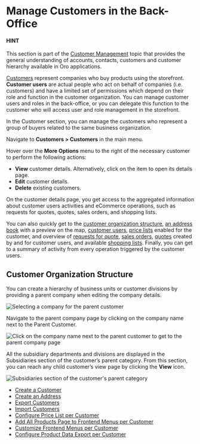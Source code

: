 <a id="user-guide-customers"></a>

# Manage Customers in the Back-Office

#### HINT
This section is part of the [Customer Management](../../../concept-guides/customers/index.md#concept-guide-customers) topic that provides the general understanding of accounts, contacts, customers and customer hierarchy available in Oro applications.

[Customers](../../../glossary.md#term-Customer) represent companies who buy products using the storefront. **Customer users** are actual people who act on behalf of companies (i.e. customers) and have a limited set of permissions which depend on their role and function in the customer organization. You can manage customer users and roles in the back-office, or you can delegate this function to the customer who will access user and role management in the storefront.

In the Customer section, you can manage the customers who represent a group of buyers related to the same business organization.

Navigate to **Customers > Customers** in the main menu.

<!-- .. image:: /user/img/customers/customers/Customers.png
.. :alt: The list of all customers available in the system -->

Hover over the <i class="fa fa-ellipsis-h fa-lg" aria-hidden="true"></i> **More Options** menu to the right of the necessary customer to perform the following actions:

* <i class="fa fa-eye fa-lg" aria-hidden="true"></i> **View** customer details. Alternatively, click on the item to open its details page.
* <i class="fa fa-edit fa-lg" aria-hidden="true"></i> **Edit** customer details.
* <i class="fas fa-trash-alt" aria-hidden="true"></i> **Delete** existing customers.

On the customer details page, you get access to the aggregated information about customer users activities and eCommerce operations, such as requests for quotes, quotes, sales orders, and shopping lists.

<!-- .. image:: /user/img/customers/customers/customers_details.png
.. :alt: The details page of the selected customer -->

You can also quickly get to the [customer organization structure](#user-guide-customers-customers-organize), [an address book](address-book.md#user-guide-getting-started-address-book) with a preview on the map, [customer users](../customer-users/index.md#user-guide-customers-customer-users), [price lists](../customer-groups/index.md#user-guide-customers-customer-groups-pricelist) enabled for the customer, and overview of [requests for quote](../../sales/rfq/index.md#user-guide-sales-requests-for-quote), [sales orders](../../sales/orders/index.md#user-guide-sales-orders), [quotes](../../sales/quotes/index.md#user-guide-sales-quotes) created by and for customer users, and available [shopping lists](../../sales/shopping-lists/index.md#user-guide-sales-shopping-lists). Finally, you can get to a summary of activity from every operation triggered by the customer users.

<a id="user-guide-customers-customers-organize"></a>

## Customer Organization Structure

You can create a hierarchy of business units or customer divisions by providing a parent company when editing the company details.

![Selecting a company for the parent customer](user/img/customers/customers/CustomersCreateParent_cust.png)

Navigate to the parent company page by clicking on the company name next to the Parent Customer.

![Click on the company name next to the parent customer to get to the parent company page](user/img/customers/customers/CustomersViewParent_cust.png)

All the subsidiary departments and divisions are displayed in the Subsidiaries section of the customer’s parent category. From this section, you can reach any child customer’s view page by clicking the <i class="fa fa-eye fa-lg" aria-hidden="true"></i> **View** icon.

![Subsidiaries section of the customer's parent category](user/img/customers/customers/subsidiaries.png)

* [Create a Customer](create.md)
* [Create an Address](address-book.md)
* [Export Customers](export.md)
* [Import Customers](import.md)
* [Configure Price List per Customer](customer-price-lists.md)
* [Add All Products Page to Frontend Menus per Customer](customer-all-products-menus.md)
* [Customize Frontend Menus per Customer](customer-frontend-menus.md)
* [Configure Product Data Export per Customer](customer-settings.md)

<!-- fa-bars = fa-navicon -->
<!-- Ic Tiles is used as Set As Default in saved views, and as tiles in display layout options -->
<!-- IcPencil refers to Rename in Commerce and Inline Editing in CRM -->
<!-- Check mark in the square. -->
<!-- SortDesc is also used as drop-down arrow -->
